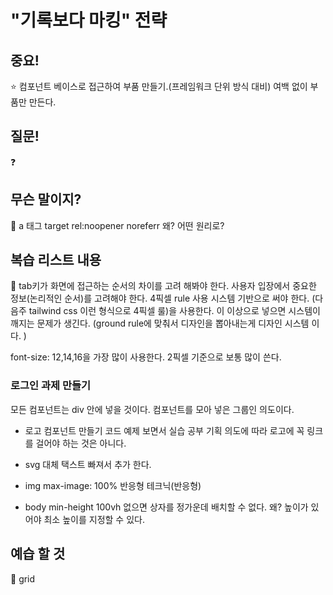 # "기록보다 마킹" 전략
## 중요!
⭐️
컴포넌트 베이스로 접근하여 부품 만들기.(프레임워크 단위 방식 대비)
여백 없이 부품만 만든다. 


## 질문!
❓

## 무슨 말이지? 
🤨
a 태그 target rel:noopener noreferr 왜? 어떤 원리로?


## 복습 리스트 내용
📖
tab키가 화면에 접근하는 순서의 차이를 고려 해봐야 한다. 
사용자 입장에서 중요한 정보(논리적인 순서)를 고려해야 한다. 
4픽셀 rule 사용 시스템 기반으로 써야 한다. (다음주 tailwind css 이런 형식으로 4픽셀 룰)을 사용한다. 이 이상으로 넣으면 시스템이 깨지는 문제가 생긴다. (ground rule에 맞춰서 디자인을 뽑아내는게 디자인 시스템 이다. )

font-size: 12,14,16을 가장 많이 사용한다. 2픽셀 기준으로 보통 많이 쓴다. 

### 로그인 과제 만들기
모든 컴포넌트는 div 안에 넣을 것이다. 컴포넌트를 모아 넣은 그룹인 의도이다. 

- 로고 컴포넌트 만들기 코드 예제 보면서 실습 공부
기획 의도에 따라 로고에 꼭 링크를 걸어야 하는 것은 아니다. 

- svg 대체 택스트 빠져서 추가 한다. 
- img max-image: 100% 반응형 테크닉(반응형)
- body min-height 100vh 없으면 상자를 정가운데 배치할 수 없다. 왜? 높이가 있어야 최소 높이를 지정할 수 있다. 


## 예습 할 것
🌙
grid 
